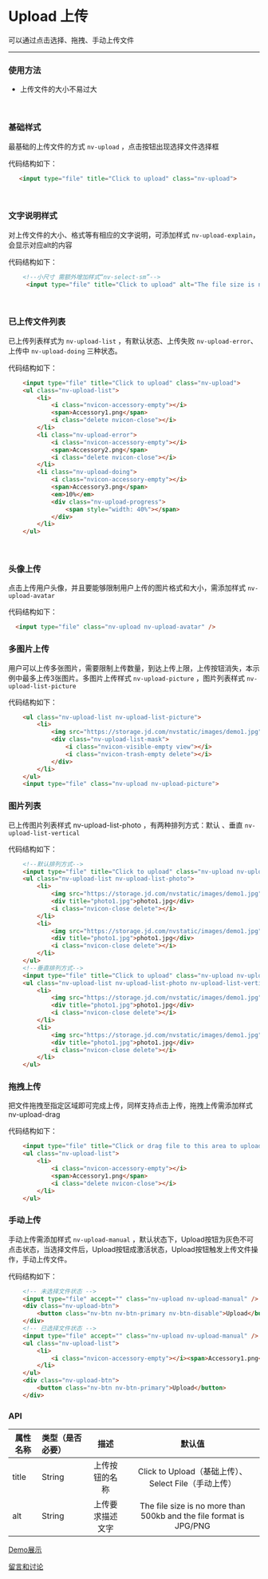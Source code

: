 # Upload 上传

可以通过点击选择、拖拽、手动上传文件

---

### 使用方法

+ 上传文件的大小不易过大

<br/>

### 基础样式

最基础的上传文件的方式 `nv-upload` ，点击按钮出现选择文件选择框

代码结构如下：

```html
   <input type="file" title="Click to upload" class="nv-upload">
```

<br/>

### 文字说明样式

对上传文件的大小、格式等有相应的文字说明，可添加样式 `nv-upload-explain`，会显示对应alt的内容


代码结构如下：

```html
    <!--小尺寸 需额外增加样式“nv-select-sm”-->
     <input type="file" title="Click to upload" alt="The file size is no more than 500kb and the file format is JPG/PNG" class="nv-upload nv-upload-explain">
```
<br/>

### 已上传文件列表

已上传列表样式为 `nv-upload-list` ，有默认状态、上传失败 `nv-upload-error`、上传中 `nv-upload-doing` 三种状态。

代码结构如下：

```html
    <input type="file" title="Click to upload" class="nv-upload">
    <ul class="nv-upload-list">
        <li>
            <i class="nvicon-accessory-empty"></i>
            <span>Accessory1.png</span>
            <i class="delete nvicon-close"></i>
        </li>
        <li class="nv-upload-error">
            <i class="nvicon-accessory-empty"></i>
            <span>Accessory2.png</span>
            <i class="delete nvicon-close"></i>
        </li>
        <li class="nv-upload-doing">
            <i class="nvicon-accessory-empty"></i>
            <span>Accessory3.png</span>
            <em>10%</em>
            <div class="nv-upload-progress">
                <span style="width: 40%"></span>
            </div>
        </li>
    </ul>
```
<br/>

### 头像上传

点击上传用户头像，并且要能够限制用户上传的图片格式和大小，需添加样式 `nv-upload-avatar`

代码结构如下：

```html
  <input type="file" class="nv-upload nv-upload-avatar" />
```

### 多图片上传

用户可以上传多张图片，需要限制上传数量，到达上传上限，上传按钮消失，本示例中最多上传3张图片。多图片上传样式 `nv-upload-picture` ，图片列表样式 `nv-upload-list-picture`

代码结构如下：

```html
    <ul class="nv-upload-list nv-upload-list-picture">
        <li>
            <img src="https://storage.jd.com/nvstatic/images/demo1.jpg">
            <div class="nv-upload-list-mask">
                <i class="nvicon-visible-empty view"></i>
                <i class="nvicon-trash-empty delete"></i>
            </div>
        </li>
    </ul>
    <input type="file" class="nv-upload nv-upload-picture">
```

### 图片列表

已上传图片列表样式 nv-upload-list-photo ，有两种排列方式：默认 、垂直 `nv-upload-list-vertical`

代码结构如下：

```html
    <!--默认排列方式-->
    <input type="file" title="Click to upload" class="nv-upload nv-upload-photo">
    <ul class="nv-upload-list nv-upload-list-photo">
        <li>
            <img src="https://storage.jd.com/nvstatic/images/demo1.jpg">
            <div title="photo1.jpg">photo1.jpg</div>
            <i class="nvicon-close delete"></i>
        </li>
        <li>
            <img src="https://storage.jd.com/nvstatic/images/demo1.jpg">
            <div title="photo1.jpg">photo1.jpg</div>
            <i class="nvicon-close delete"></i>
        </li>
    </ul>
    <!--垂直排列方式-->
    <input type="file" title="Click to upload" class="nv-upload nv-upload-photo">
    <ul class="nv-upload-list nv-upload-list-photo nv-upload-list-vertical">
        <li>
            <img src="https://storage.jd.com/nvstatic/images/demo1.jpg">
            <div title="photo1.jpg">photo1.jpg</div>
            <i class="nvicon-close delete"></i>
        </li>
        <li>
            <img src="https://storage.jd.com/nvstatic/images/demo1.jpg">
            <div title="photo1.jpg">photo1.jpg</div>
            <i class="nvicon-close delete"></i>
        </li>
    </ul>
```

### 拖拽上传

把文件拖拽至指定区域即可完成上传，同样支持点击上传，拖拽上传需添加样式 nv-upload-drag

代码结构如下：

```html
    <input type="file" title="Click or drag file to this area to upload" alt="The file size is no more than 500kb and the file format is JPG/PNG" class="nv-upload nv-upload-drag">
    <ul class="nv-upload-list">
        <li>
            <i class="nvicon-accessory-empty"></i>
            <span>Accessory1.png</span>
            <i class="delete nvicon-close"></i>
        </li>
    </ul>
```

### 手动上传

手动上传需添加样式 `nv-upload-manual` ，默认状态下，Upload按钮为灰色不可点击状态，当选择文件后，Upload按钮成激活状态，Upload按钮触发上传文件操作，手动上传文件。

代码结构如下：

```html
    <!-- 未选择文件状态 -->
    <input type="file" accept="" class="nv-upload nv-upload-manual" />
    <div class="nv-upload-btn">
        <button class="nv-btn nv-btn-primary nv-btn-disable">Upload</button>
    </div>
    <!-- 已选择文件状态 -->
    <input type="file" accept="" class="nv-upload nv-upload-manual" />
    <ul class="nv-upload-list">
        <li>
            <i class="nvicon-accessory-empty"></i><span>Accessory1.png</span><i class="delete nvicon-close"></i>
        </li>
    </ul>
    <div class="nv-upload-btn">
        <button class="nv-btn nv-btn-primary">Upload</button>
    </div>
```


### API

| 属性名称  | 类型（是否必要）   |  描述  |  默认值 |
| --------    | :----- | :----:  | :----: |
| title  | String   | 上传按钮的名称 | Click to Upload（基础上传）、Select File（手动上传）|
| alt  | String   | 上传要求描述文字 | The file size is no more than 500kb and the file format is JPG/PNG |





[Demo展示](http://nv.zhangjinglin.cn/api?type=upload)

[留言和讨论](https://github.com/guguaihaha/nv-source/issues/14)

    